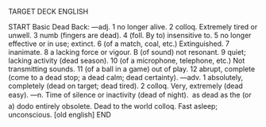TARGET DECK
ENGLISH

START
Basic
Dead
Back: —adj. 1 no longer alive. 2 colloq. Extremely tired or unwell. 3 numb (fingers are dead). 4 (foll. By to) insensitive to. 5 no longer effective or in use; extinct. 6 (of a match, coal, etc.) Extinguished. 7 inanimate. 8 a lacking force or vigour. B (of sound) not resonant. 9 quiet; lacking activity (dead season). 10 (of a microphone, telephone, etc.) Not transmitting sounds. 11 (of a ball in a game) out of play. 12 abrupt, complete (come to a dead stop; a dead calm; dead certainty). —adv. 1 absolutely, completely (dead on target; dead tired). 2 colloq. Very, extremely (dead easy). —n. Time of silence or inactivity (dead of night).  as dead as the (or a) dodo entirely obsolete. Dead to the world colloq. Fast asleep; unconscious. [old english]
END
